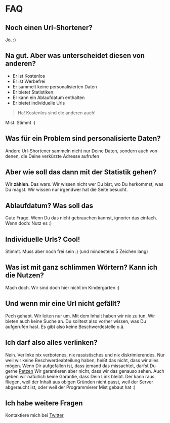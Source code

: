 # FAQ

## Noch einen Url-Shortener?
Jo. :)

## Na gut. Aber was unterscheidet diesen von anderen?
- Er ist Kostenlos
- Er ist Werbefrei
- Er sammelt keine personalisierten Daten
- Er bietet Statistiken
- Er kann ein Ablaufdatum enthalten
- Er bietet individuelle Urls

>Ha! Kostenlos sind die anderen auch!

Mist. Stimmt :)

## Was für ein Problem sind personalisierte Daten?
Andere Url-Shortener sammeln nicht nur Deine Daten, sondern auch von denen, die Deine verkürzte Adresse aufrufen

## Aber wie soll das dann mit der Statistik gehen?
Wir **zählen**. Das wars. Wir wissen nicht wer Du bist, wo Du herkommst, was Du magst. Wir wissen nur irgendwer hat die Seite besucht.

## Ablaufdatum? Was soll das
Gute Frage. Wenn Du das nicht gebrauchen kannst, ignorier das einfach. Wenn doch: Nutz es :)

## Individuelle Urls? Cool!
Stimmt. Muss aber noch frei sein :) (und mindestens 5 Zeichen lang)

## Was ist mit ganz schlimmen Wörtern? Kann ich die Nutzen?
Mach doch. Wir sind doch hier nicht im Kindergarten :)

## Und wenn mir eine Url nicht gefällt?
Pech gehabt. Wir leiten nur um. Mit dem Inhalt haben wir nix zu tun. Wir bieten auch keine Suche an. Du solltest also vorher wissen, was Du aufgerufen hast. Es gibt also keine Beschwerdestelle o.ä.

## Ich darf also alles verlinken?
Nein. Verlinke nix verbotenes, nix rassistisches und nix diskrimierendes. Nur weil wir keine Beschwerdeabteilung haben, heißt das nicht, dass wir alles mögen. Wenn Dir aufgefallen ist, dass jemand das missachtet, darfst Du gerne [Petzen](https://github.com/OleAlbers/shortener/issues/new?title=Seite%20petzen&body=Bitte%20trage%20hier%20die%20Kurz-URL%20(NICHT%20die%20Zieladresse)%20ein%2C%20wenn%20Du%20meinst%2C%20dass%20das%20Ziel%20nicht%20ganz%20sauber%20ist%20(z.B.%20Phishing%2C%20etc.)%0A%0ABitte%20bedenkt%2C%20dass%20hier%20keine%20Bots%2C%20sondern%20Menschen%20sind.%20Es%20kann%20also%20etwas%20dauern%20und%20im%20Zweifel%20kann%20es%20auch%20vorkommen%2C%20dass%20wir%20dieses%20Ticket%20ohne%20Kommentar%20schlie%C3%9Fen.)
Wir garantieren aber nicht, dass wir das genauso sehen. Auch geben wir natürlich keine Garantie, dass Dein Link bleibt. Der kann raus fliegen, weil der Inhalt aus obigen Gründen nicht passt, weil der Server abgeraucht ist, oder weil der Programmierer Mist gebaut hat :)

## Ich habe weitere Fragen
Kontaktiere mich bei [Twitter](https://twitter.com/stammtischphilo)
